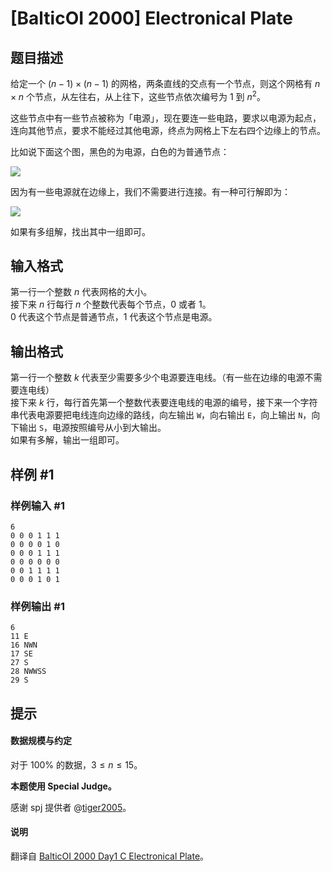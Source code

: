 # [BalticOI 2000] Electronical Plate

## 题目描述

给定一个 $(n-1) \times (n-1)$ 的网格，两条直线的交点有一个节点，则这个网格有 $n \times n$ 个节点，从左往右，从上往下，这些节点依次编号为 $1$ 到 $n^2$。

这些节点中有一些节点被称为「电源」，现在要连一些电路，要求以电源为起点，连向其他节点，要求不能经过其他电源，终点为网格上下左右四个边缘上的节点。

比如说下面这个图，黑色的为电源，白色的为普通节点：

![](https://cdn.luogu.com.cn/upload/image_hosting/oxg2y2aq.png)

因为有一些电源就在边缘上，我们不需要进行连接。有一种可行解即为：

![](https://cdn.luogu.com.cn/upload/image_hosting/th4jbsdg.png)

如果有多组解，找出其中一组即可。

## 输入格式

第一行一个整数 $n$ 代表网格的大小。     
接下来 $n$ 行每行 $n$ 个整数代表每个节点，$0$ 或者 $1$。       
$0$ 代表这个节点是普通节点，$1$ 代表这个节点是电源。

## 输出格式

第一行一个整数 $k$ 代表至少需要多少个电源要连电线。（有一些在边缘的电源不需要连电线）      
接下来 $k$ 行，每行首先第一个整数代表要连电线的电源的编号，接下来一个字符串代表电源要把电线连向边缘的路线，向左输出 `W`，向右输出 `E`，向上输出 `N`，向下输出 `S`，电源按照编号从小到大输出。        
如果有多解，输出一组即可。

## 样例 #1

### 样例输入 #1
```
6
0 0 0 1 1 1
0 0 0 0 1 0
0 0 0 1 1 1
0 0 0 0 0 0
0 0 1 1 1 1
0 0 0 1 0 1
```

### 样例输出 #1

```
6
11 E
16 NWN
17 SE
27 S
28 NWWSS
29 S
```

## 提示

#### 数据规模与约定

对于 $100\%$ 的数据，$3 \le n \le 15$。

**本题使用 Special Judge。**

感谢 spj 提供者 @[tiger2005](https://www.luogu.com.cn/user/60864)。

#### 说明

翻译自 [BalticOI 2000 Day1 C Electronical Plate](https://boi.cses.fi/files/boi2000_day1.pdf)。
